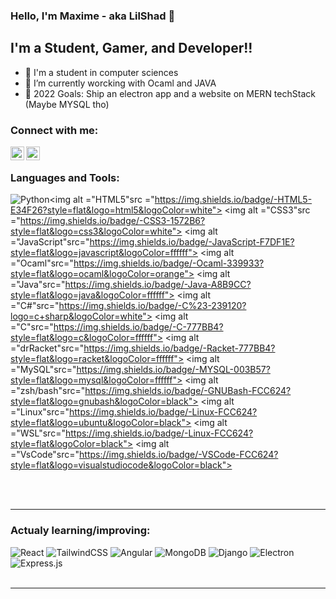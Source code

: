 ### Hello, I'm Maxime - aka LilShad 👋

## I'm a Student, Gamer, and Developer!!

- 🔭 I'm a student in computer sciences 
- 🌱 I’m currently worcking with Ocaml and JAVA
- 🥅 2022 Goals: Ship an electron app and a website on MERN techStack (Maybe MYSQL tho)

### Connect with me:

[<img align="left" alt="codeSTACKr | YouTube" width="22px" src="https://cdn.jsdelivr.net/npm/simple-icons@v3/icons/youtube.svg" />][youtube]
[<img align="left" alt="codeSTACKr | Twitter" width="22px" src="https://cdn.jsdelivr.net/npm/simple-icons@v3/icons/twitter.svg" />][twitter]

<br />

### Languages and Tools:

<img alt="Python" src="https://img.shields.io/badge/-Python-black?style=flat&logo=python&logoColor=3776AB"><img alt ="HTML5"src ="https://img.shields.io/badge/-HTML5-E34F26?style=flat&logo=html5&logoColor=white"> 
<img alt ="CSS3"src ="https://img.shields.io/badge/-CSS3-1572B6?style=flat&logo=css3&logoColor=white">
<img alt ="JavaScript"src="https://img.shields.io/badge/-JavaScript-F7DF1E?style=flat&logo=javascript&logoColor=ffffff">
<img alt ="Ocaml"src="https://img.shields.io/badge/-Ocaml-339933?style=flat&logo=ocaml&logoColor=orange">
<img alt ="Java"src="https://img.shields.io/badge/-Java-A8B9CC?style=flat&logo=java&logoColor=ffffff">
<img alt ="C#"src="https://img.shields.io/badge/-C%23-239120?logo=c+sharp&logoColor=white">
<img alt ="C"src="https://img.shields.io/badge/-C-777BB4?style=flat&logo=c&logoColor=ffffff">
<img alt ="drRacket"src="https://img.shields.io/badge/-Racket-777BB4?style=flat&logo=racket&logoColor=ffffff">
<img alt ="MySQL"src="https://img.shields.io/badge/-MYSQL-003B57?style=flat&logo=mysql&logoColor=ffffff">
<img alt ="zsh/bash"src="https://img.shields.io/badge/-GNUBash-FCC624?style=flat&logo=gnubash&logoColor=black">
<img alt ="Linux"src="https://img.shields.io/badge/-Linux-FCC624?style=flat&logo=ubuntu&logoColor=black">
<img alt ="WSL"src="https://img.shields.io/badge/-Linux-FCC624?style=flat&logoColor=black">
<img alt ="VsCode"src="https://img.shields.io/badge/-VSCode-FCC624?style=flat&logo=visualstudiocode&logoColor=black">

<br />
<br />

---

### Actualy learning/improving:

<img alt="React" src="https://img.shields.io/badge/-Python-black?style=flat&logo=python&logoColor=3776AB"> 
<img alt ="TailwindCSS"src ="https://img.shields.io/badge/-HTML5-E34F26?style=flat&logo=html5&logoColor=white"> 
<img alt ="Angular"src ="https://img.shields.io/badge/-CSS3-1572B6?style=flat&logo=css3&logoColor=white">
<img alt ="MongoDB"src="https://img.shields.io/badge/-JavaScript-F7DF1E?style=flat&logo=javascript&logoColor=ffffff">
<img alt ="Django"src="https://img.shields.io/badge/-Ocaml-339933?style=flat&logo=ocaml&logoColor=white">
<img alt ="Electron"src="https://img.shields.io/badge/-Java-A8B9CC?style=flat&logo=java&logoColor=ffffff">
<img alt ="Express.js"src="https://img.shields.io/badge/-C%23-239120?logo=c+sharp&logoColor=white">

<br />
<br />

---

[twitter]: https://twitter.com/_LilShad
[youtube]: https://www.youtube.com/channel/UCASrPHltoBX81SZhlCY2jTg